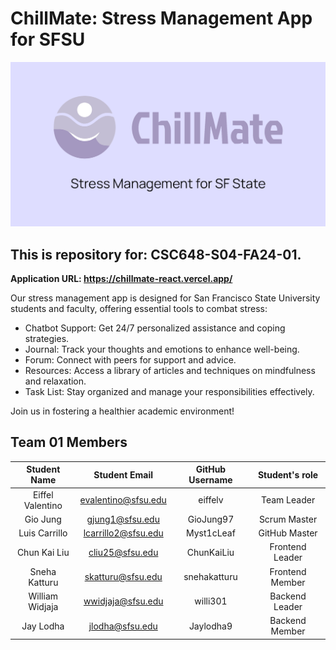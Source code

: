 # ChillMate: Stress Management App for SFSU

![ChillMate Banner](app/public/preview-banner.png)

## This is repository for: CSC648-S04-FA24-01.

**Application URL: <https://chillmate-react.vercel.app/>**

Our stress management app is designed for San Francisco State University students and faculty, offering essential tools to combat stress:

- Chatbot Support: Get 24/7 personalized assistance and coping strategies.
- Journal: Track your thoughts and emotions to enhance well-being.
- Forum: Connect with peers for support and advice.
- Resources: Access a library of articles and techniques on mindfulness and relaxation.
- Task List: Stay organized and manage your responsibilities effectively.

Join us in fostering a healthier academic environment!

## Team 01 Members

| Student Name         | Student Email       | GitHub Username    | Student's role  |
| :------------------: | :-----------------: | :----------------: | :-------------: |
|   Eiffel Valentino   | evalentino@sfsu.edu |     eiffelv        | Team Leader     |
|   Gio Jung           | gjung1@sfsu.edu     |     GioJung97      | Scrum Master    |
|   Luis Carrillo      | lcarrillo2@sfsu.edu |     Myst1cLeaf     | GitHub Master   |
|   Chun Kai Liu       | cliu25@sfsu.edu     |     ChunKaiLiu     | Frontend Leader |
|   Sneha Katturu      | skatturu@sfsu.edu   |     snehakatturu   | Frontend Member |
|   William Widjaja    | wwidjaja@sfsu.edu   |     willi301       | Backend Leader  |
|   Jay Lodha          | jlodha@sfsu.edu     |     Jaylodha9      | Backend Member  |
